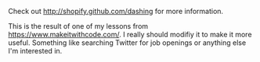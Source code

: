 Check out http://shopify.github.com/dashing for more information.

This is the result of one of my lessons from https://www.makeitwithcode.com/.  I really should modifiy it to make it more useful.  Something like searching Twitter for job openings or anything else I'm interested in.
